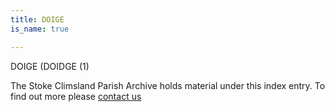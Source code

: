 ```yaml
---
title: DOIGE
is_name: true

---
```


DOIGE (DOIDGE (1)


The Stoke Climsland Parish Archive holds material under this index entry. To find out more please [contact us](/contact/)
